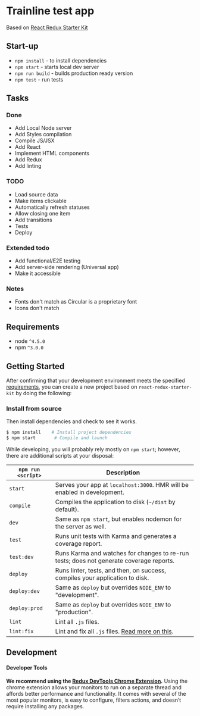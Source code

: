 # Trainline test app

Based on [React Redux Starter Kit](https://github.com/davezuko/react-redux-starter-kit)

## Start-up
  * `npm install` - to install dependencies
  * `npm start` - starts local dev server
  * `npm run build` - builds production ready version
  * `npm test` - run tests

## Tasks

### Done
  * Add Local Node server
  * Add Styles compilation
  * Compile JS/JSX
  * Add React 
  * Implement HTML components
  * Add Redux
  * Add linting

### TODO 
  * Load source data 
  * Make items clickable 
  * Automatically refresh statuses
  * Allow closing one item
  * Add transitions
  * Tests
  * Deploy

### Extended todo
  * Add functional/E2E testing
  * Add server-side rendering (Universal app)
  * Make it accessible

### Notes
  * Fonts don't match as Circular is a proprietary font
  * Icons don't match 

## Requirements
* node `^4.5.0`
* npm `^3.0.0`

## Getting Started

After confirming that your development environment meets the specified [requirements](#requirements), you can create a new project based on `react-redux-starter-kit` by doing the following:

### Install from source

Then install dependencies and check to see it works. 

```bash
$ npm install    # Install project dependencies
$ npm start       # Compile and launch
```

While developing, you will probably rely mostly on `npm start`; however, there are additional scripts at your disposal:

|`npm run <script>`|Description|
|------------------|-----------|
|`start`|Serves your app at `localhost:3000`. HMR will be enabled in development.|
|`compile`|Compiles the application to disk (`~/dist` by default).|
|`dev`|Same as `npm start`, but enables nodemon for the server as well.|
|`test`|Runs unit tests with Karma and generates a coverage report.|
|`test:dev`|Runs Karma and watches for changes to re-run tests; does not generate coverage reports.|
|`deploy`|Runs linter, tests, and then, on success, compiles your application to disk.|
|`deploy:dev`|Same as `deploy` but overrides `NODE_ENV` to "development".|
|`deploy:prod`|Same as `deploy` but overrides `NODE_ENV` to "production".|
|`lint`|Lint all `.js` files.|
|`lint:fix`|Lint and fix all `.js` files. [Read more on this](http://eslint.org/docs/user-guide/command-line-interface.html#fix).|

## Development

#### Developer Tools

**We recommend using the [Redux DevTools Chrome Extension](https://chrome.google.com/webstore/detail/redux-devtools/lmhkpmbekcpmknklioeibfkpmmfibljd).**
Using the chrome extension allows your monitors to run on a separate thread and affords better performance and functionality. It comes with several of the most popular monitors, is easy to configure, filters actions, and doesn’t require installing any packages.

